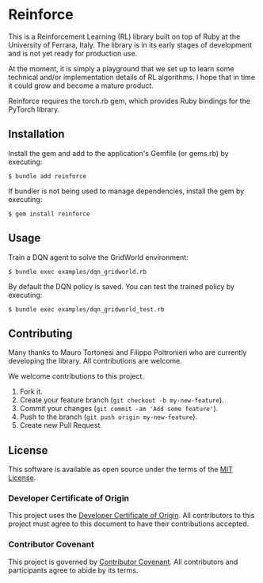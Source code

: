 # Reinforce

This is a Reinforcement Learning (RL) library built on top of Ruby at the University of Ferrara, Italy. 
The library is in its early stages of development and is not yet ready for production use. 

At the moment, it is simply a playground that we set up to learn some technical and/or implementation details of RL algorithms. I hope that in time it could grow and become a mature product.

Reinforce requires the torch.rb gem, which provides Ruby bindings for the PyTorch library. 


## Installation

Install the gem and add to the application's Gemfile (or gems.rb) by executing:

    $ bundle add reinforce

If bundler is not being used to manage dependencies, install the gem by executing:

    $ gem install reinforce


## Usage

Train a DQN agent to solve the GridWorld environment:
    
    $ bundle exec examples/dqn_gridworld.rb

By default the DQN policy is saved. You can test the trained policy by executing:

    $ bundle exec examples/dqn_gridworld_test.rb


## Contributing

Many thanks to Mauro Tortonesi and Filippo Poltronieri who are currently developing the library.
All contributions are welcome.

We welcome contributions to this project.

1.  Fork it.
2.  Create your feature branch (`git checkout -b my-new-feature`).
3.  Commit your changes (`git commit -am 'Add some feature'`).
4.  Push to the branch (`git push origin my-new-feature`).
5.  Create new Pull Request.

## License

This software is available as open source under the terms of the [MIT License](https://opensource.org/licenses/MIT).

### Developer Certificate of Origin

This project uses the [Developer Certificate of Origin](https://developercertificate.org/). All contributors to this project must agree to this document to have their contributions accepted.

### Contributor Covenant

This project is governed by [Contributor Covenant](https://www.contributor-covenant.org/). All contributors and participants agree to abide by its terms.


